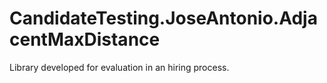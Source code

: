 # CandidateTesting.JoseAntonio.AdjacentMaxDistance
Library developed for evaluation in an hiring process.

